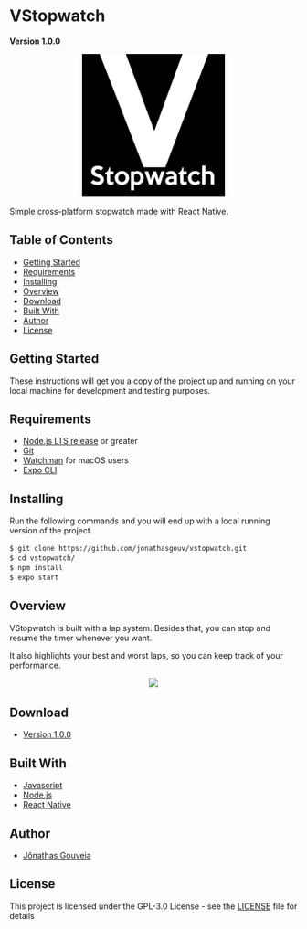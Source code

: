 # VStopwatch
**Version 1.0.0**

<p align="center">
  <img src="assets/icon.png" height=250>
</p>

Simple cross-platform stopwatch made with React Native.

## Table of Contents
* [Getting Started](#getting-started)
* [Requirements](#requirements)
* [Installing](#installing)
* [Overview](#overview)
* [Download](#download)
* [Built With](#built-with)
* [Author](#author)
* [License](#license)

## Getting Started
These instructions will get you a copy of the project up and running on your local machine for development and testing purposes.

## Requirements 
* [Node.js LTS release](https://nodejs.org/en/) or greater
* [Git](https://git-scm.com/)
* [Watchman](https://facebook.github.io/watchman/docs/install#buildinstall) for macOS users
* [Expo CLI](https://docs.expo.io/get-started/installation/)

## Installing
Run the following commands and you will end up with a local running version of the project.

```bash
$ git clone https://github.com/jonathasgouv/vstopwatch.git
$ cd vstopwatch/
$ npm install
$ expo start
```

## Overview
VStopwatch is built with a lap system. Besides that, you can stop and resume the timer whenever you want. 

It also highlights your best and worst laps, so you can keep track of your performance.

<p align="center">
  <img src="assets/vstopwatch.gif">
</p>

## Download
* [Version 1.0.0](builds/VStopwatch-8b2cdfa2b49f4880a6194f3342762a78-signed.apk)

## Built With
* [Javascript](https://www.javascript.com/)
* [Node.js](https://nodejs.org/en/)
* [React Native](https://reactnative.dev/)

## Author
* [Jônathas Gouveia](https://github.com/jonathasgouv/)

## License
This project is licensed under the  GPL-3.0 License - see the [LICENSE](https://github.com/jonathasgouv/vstopwatch/blob/master/LICENSE) file for details